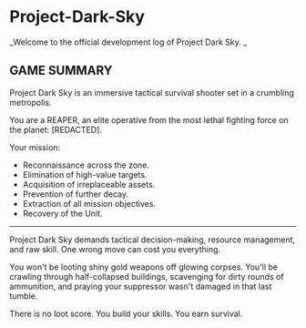 # Project-Dark-Sky

_Welcome to the official development log of Project Dark Sky. _

## **GAME SUMMARY**

Project Dark Sky is an immersive tactical survival shooter set in a crumbling metropolis. 

You are a REAPER, an elite operative from the most lethal fighting force on the planet: [REDACTED].

Your mission:
- Reconnaissance across the zone.
- Elimination of high-value targets.
- Acquisition of irreplaceable assets.
- Prevention of further decay.
- Extraction of all mission objectives.
- Recovery of the Unit.
---
Project Dark Sky demands tactical decision-making, resource management, and raw skill.
One wrong move can cost you everything.

You won't be looting shiny gold weapons off glowing corpses.
You'll be crawling through half-collapsed buildings, scavenging for dirty rounds of ammunition, and praying your suppressor wasn't damaged in that last tumble.

There is no loot score.
You build your skills.
You earn survival.
